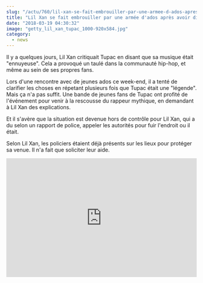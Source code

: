 ```yaml
--- 
slug: "/actu/760/lil-xan-se-fait-embrouiller-par-une-armee-d-ados-apres-avoir-dit-que-la-musique-de-tupac-etait-ennuy"
title: "Lil Xan se fait embrouiller par une armée d'ados après avoir dit que la musique de Tupac était  ennuyeuse "
date: "2018-03-19 04:30:32"
image: "getty_lil_xan_tupac_1000-920x584.jpg"
category:
  - news
---
```

<p>Il y a quelques jours, Lil Xan critiquait Tupac en disant que sa musique était "ennuyeuse". Cela a provoqué un taulé dans la communauté hip-hop, et même au sein de ses propres fans.</p>

<p>Lors d'une rencontre avec de jeunes ados ce week-end, il a tenté de clarifier les choses en répetant plusieurs fois que Tupac était une "légende". Mais ça n'a pas suffit. Une bande de jeunes fans de Tupac ont profité de l'événement pour venir à la rescousse du rappeur mythique, en demandant à Lil Xan des explications.</p>

<p>Et il s'avère que la situation est devenue hors de contrôle pour Lil Xan, qui a du selon un rapport de police, appeler les autorités pour fuir l'endroit ou il était.</p>

<p>Selon Lil Xan, les policiers étaient déjà présents sur les lieux pour protéger sa venue. Il n'a fait que soliciter leur aide.</p>
<iframe width="100%" height="315" src="https://www.youtube.com/embed/Ep0tJ2XWafs" frameborder="0" allow="autoplay; encrypted-media" allowfullscreen></iframe>